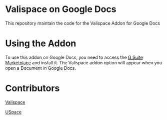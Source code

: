# Valispace on Google Docs
This repository maintain the code for the Valispace Addon for Google Docs

# Using the Addon
To use this addon on Google Docs, you need to access the [G Suite Marketplace](https://www.google.com/url?q=http%3A%2F%2Fgsuite.google.com%2Fmarketplace%2Fapp%2Fappname%2F1022781338424) and install it.
The Valispace addon option will appear when you open a Document in Google Docs.

# Contributors
[Valispace](https://www.valispace.com/)

[USpace](https://www.u-space.fr/)
